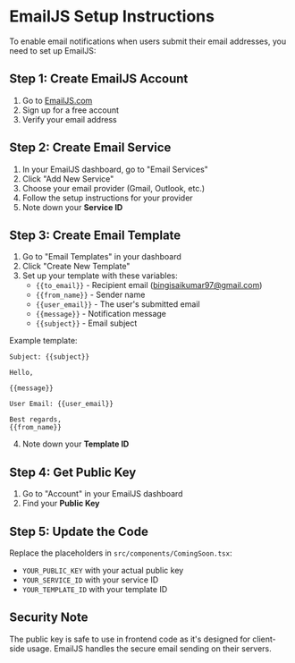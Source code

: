 # EmailJS Setup Instructions

To enable email notifications when users submit their email addresses, you need to set up EmailJS:

## Step 1: Create EmailJS Account
1. Go to [EmailJS.com](https://www.emailjs.com/)
2. Sign up for a free account
3. Verify your email address

## Step 2: Create Email Service
1. In your EmailJS dashboard, go to "Email Services"
2. Click "Add New Service"
3. Choose your email provider (Gmail, Outlook, etc.)
4. Follow the setup instructions for your provider
5. Note down your **Service ID**

## Step 3: Create Email Template
1. Go to "Email Templates" in your dashboard
2. Click "Create New Template"
3. Set up your template with these variables:
   - `{{to_email}}` - Recipient email (bingisaikumar97@gmail.com)
   - `{{from_name}}` - Sender name
   - `{{user_email}}` - The user's submitted email
   - `{{message}}` - Notification message
   - `{{subject}}` - Email subject

Example template:
```
Subject: {{subject}}

Hello,

{{message}}

User Email: {{user_email}}

Best regards,
{{from_name}}
```

4. Note down your **Template ID**

## Step 4: Get Public Key
1. Go to "Account" in your EmailJS dashboard
2. Find your **Public Key**

## Step 5: Update the Code
Replace the placeholders in `src/components/ComingSoon.tsx`:
- `YOUR_PUBLIC_KEY` with your actual public key
- `YOUR_SERVICE_ID` with your service ID
- `YOUR_TEMPLATE_ID` with your template ID

## Security Note
The public key is safe to use in frontend code as it's designed for client-side usage. EmailJS handles the secure email sending on their servers.